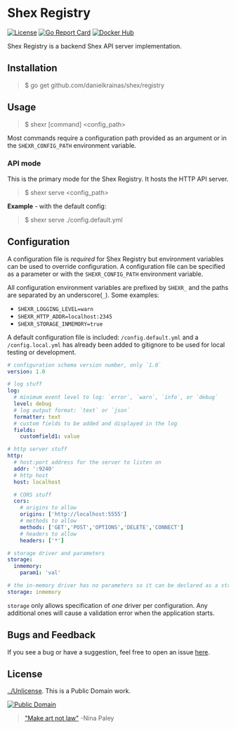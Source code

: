 # Shex Registry

[![License](https://img.shields.io/badge/license-Unlicense-blue.svg?style=flat)](UNLICENSE) [![Go Report Card](https://goreportcard.com/badge/github.com/danielkrainas/shex/registry)](https://goreportcard.com/report/github.com/danielkrainas/shex/registry) [![Docker Hub](https://img.shields.io/docker/pulls/dakr/shexr.svg?style=flat)](https://hub.docker.com/r/dakr/shexr/)

Shex Registry is a backend Shex API server implementation.

## Installation

> $ go get github.com/danielkrainas/shex/registry

## Usage

> $ shexr [command] <config_path>

Most commands require a configuration path provided as an argument or in the `SHEXR_CONFIG_PATH` environment variable. 

### API mode

This is the primary mode for the Shex Registry. It hosts the HTTP API server.

> $ shexr serve <config_path>

**Example** - with the default config:

> $ shexr serve ./config.default.yml

## Configuration

A configuration file is *required* for Shex Registry but environment variables can be used to override configuration. A configuration file can be specified as a parameter or with the `SHEXR_CONFIG_PATH` environment variable. 

All configuration environment variables are prefixed by `SHEXR_` and the paths are separated by an underscore(`_`). Some examples:

- `SHEXR_LOGGING_LEVEL=warn`
- `SHEXR_HTTP_ADDR=localhost:2345`
- `SHEXR_STORAGE_INMEMORY=true`

A default configuration file is included: `/config.default.yml` and a `/config.local.yml` has already been added to gitignore to be used for local testing or development.

```yaml
# configuration schema version number, only `1.0`
version: 1.0

# log stuff
log:
  # minimum event level to log: `error`, `warn`, `info`, or `debug`
  level: debug
  # log output format: `text` or `json`
  formatter: text
  # custom fields to be added and displayed in the log
  fields:
    customfield1: value

# http server stuff
http:
  # host:port address for the server to listen on
  addr: ':9240'
  # http host
  host: localhost

  # CORS stuff
  cors:
    # origins to allow
    origins: ['http://localhost:5555']
    # methods to allow
    methods: ['GET','POST','OPTIONS','DELETE','CONNECT']
    # headers to allow
    headers: ['*']

# storage driver and parameters
storage:
  inmemory:
    param1: 'val'

# the in-memory driver has no parameters so it can be declared as a string
storage: inmemory
```

`storage` only allows specification of *one* driver per configuration. Any additional ones will cause a validation error when the application starts.

## Bugs and Feedback

If you see a bug or have a suggestion, feel free to open an issue [here](https://github.com/danielkrainas/shex/issues).

## License

[../Unlicense](http://unlicense.org/UNLICENSE). This is a Public Domain work. 

[![Public Domain](https://licensebuttons.net/p/mark/1.0/88x31.png)](http://questioncopyright.org/promise)

> ["Make art not law"](http://questioncopyright.org/make_art_not_law_interview) -Nina Paley
